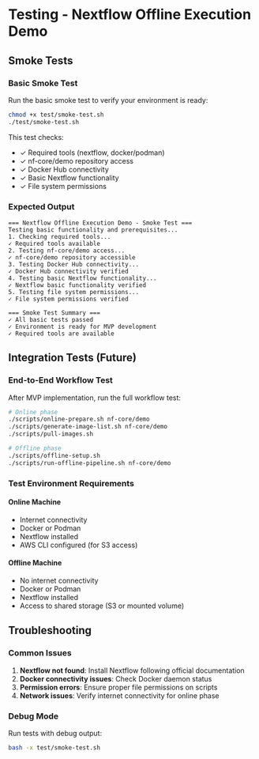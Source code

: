 # Testing - Nextflow Offline Execution Demo

## Smoke Tests

### Basic Smoke Test
Run the basic smoke test to verify your environment is ready:

```bash
chmod +x test/smoke-test.sh
./test/smoke-test.sh
```

This test checks:
- ✓ Required tools (nextflow, docker/podman)
- ✓ nf-core/demo repository access
- ✓ Docker Hub connectivity
- ✓ Basic Nextflow functionality
- ✓ File system permissions

### Expected Output
```
=== Nextflow Offline Execution Demo - Smoke Test ===
Testing basic functionality and prerequisites...
1. Checking required tools...
✓ Required tools available
2. Testing nf-core/demo access...
✓ nf-core/demo repository accessible
3. Testing Docker Hub connectivity...
✓ Docker Hub connectivity verified
4. Testing basic Nextflow functionality...
✓ Nextflow basic functionality verified
5. Testing file system permissions...
✓ File system permissions verified

=== Smoke Test Summary ===
✓ All basic tests passed
✓ Environment is ready for MVP development
✓ Required tools are available
```

## Integration Tests (Future)

### End-to-End Workflow Test
After MVP implementation, run the full workflow test:

```bash
# Online phase
./scripts/online-prepare.sh nf-core/demo
./scripts/generate-image-list.sh nf-core/demo
./scripts/pull-images.sh

# Offline phase
./scripts/offline-setup.sh
./scripts/run-offline-pipeline.sh nf-core/demo
```

### Test Environment Requirements

#### Online Machine
- Internet connectivity
- Docker or Podman
- Nextflow installed
- AWS CLI configured (for S3 access)

#### Offline Machine
- No internet connectivity
- Docker or Podman
- Nextflow installed
- Access to shared storage (S3 or mounted volume)

## Troubleshooting

### Common Issues
1. **Nextflow not found**: Install Nextflow following official documentation
2. **Docker connectivity issues**: Check Docker daemon status
3. **Permission errors**: Ensure proper file permissions on scripts
4. **Network issues**: Verify internet connectivity for online phase

### Debug Mode
Run tests with debug output:
```bash
bash -x test/smoke-test.sh
```